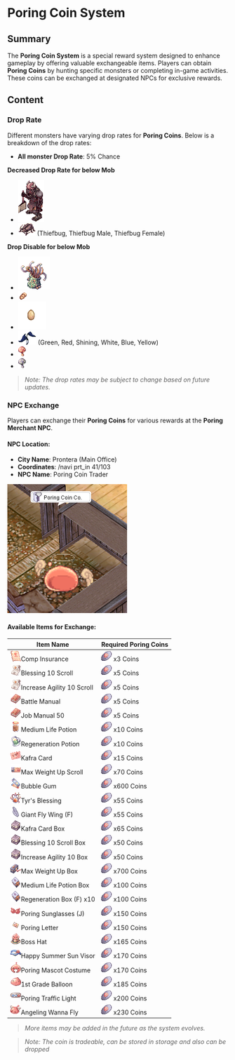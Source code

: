 # Poring Coin System

## Summary
The **Poring Coin System** is a special reward system designed to enhance gameplay by offering valuable exchangeable items. Players can obtain **Poring Coins** by hunting specific monsters or completing in-game activities. These coins can be exchanged at designated NPCs for exclusive rewards.

## Content

### Drop Rate
Different monsters have varying drop rates for **Poring Coins**. Below is a breakdown of the drop rates:

- **All monster Drop Rate**: 5% Chance

**Decreased Drop Rate for below Mob**

- ![Orc Zombie](assets/mob/1153.gif)
- ![Thief Bug](assets/mob/1051.gif) (Thiefbug, Thiefbug Male, Thiefbug Female)
  
**Drop Disable for below Mob**

- ![Hydra](assets/mob/1068.gif)
- ![Thief Bug Egg](assets/mob/1048.gif)
- ![Peco Peco Egg](assets/mob/1047.gif)
- ![Plants](assets/mob/1079.gif) (Green, Red, Shining, White, Blue, Yellow)
- ![Red Mushroom](assets/mob/1085.gif)
- ![Black Mushroom](assets/mob/1084.gif)


> *Note: The drop rates may be subject to change based on future updates.*

### NPC Exchange
Players can exchange their **Poring Coins** for various rewards at the **Poring Merchant NPC**.

#### **NPC Location**:
- **City Name**: Prontera (Main Office)
- **Coordinates**: /navi prt_in 41/103
- **NPC Name**: Poring Coin Trader

![Poring Coin Trader](assets/npc/poring_coin_trader.png)

#### **Available Items for Exchange**:
| Item Name              | Required Poring Coins |
|------------------------|----------------------|
| ![Comp Insurance](assets/item/12265.png)Comp Insurance<br>	|	![3 Coins](assets/item/7539.png) x3 Coins<br> |
| ![Blessing 10 Scroll](assets/item/12215.png)Blessing 10 Scroll<br>	|	![5 Coins](assets/item/7539.png) x5 Coins<br> |
| ![Increase Agility 10 Scroll](assets/item/12216.png)Increase Agility 10 Scroll<br>	|	![5 Coins](assets/item/7539.png) x5 Coins<br> |
| ![Battle Manual](assets/item/12208.png)Battle Manual<br>	|	![5 Coins](assets/item/7539.png) x5 Coins<br> |
| ![Job Manual 50](assets/item/14592.png)Job Manual 50<br>	|	![5 Coins](assets/item/7539.png) x5 Coins<br> |
| ![Medium Life Potion](assets/item/14535.png)Medium Life Potion<br>	|	![10 Coins](assets/item/7539.png) x10 Coins<br> |
| ![Regeneration Potion](assets/item/14537.png)Regeneration Potion<br>	|	![10 Coins](assets/item/7539.png) x10 Coins<br> |
| ![Kafra Card](assets/item/12211.png)Kafra Card<br>	|	![15 Coins](assets/item/7539.png) x15 Coins<br> |
| ![Max Weight Up Scroll](assets/item/7776.png)Max Weight Up Scroll<br>	|	![70 Coins](assets/item/7539.png) x70 Coins<br> |
| ![Bubble Gum](assets/item/12210.png)Bubble Gum<br>	|	![600 Coins](assets/item/7539.png) x600 Coins<br> |
| ![Tyr's Blessing](assets/item/14601.png)Tyr's Blessing<br>	|	![55 Coins](assets/item/7539.png) x55 Coins<br> |
| ![Giant Fly Wing (F)](assets/item/12438.png)Giant Fly Wing (F)<br>	|	![55 Coins](assets/item/7539.png) x55 Coins<br> |
| ![Kafra Card Box](assets/item/12909.png)Kafra Card Box<br>	|	![65 Coins](assets/item/7539.png) x65 Coins<br> |
| ![Blessing 10 Scroll Box](assets/item/12913.png)Blessing 10 Scroll Box<br>	|	![50 Coins](assets/item/7539.png) x50 Coins<br> |
| ![Increase Agility 10 Box](assets/item/13698.png)Increase Agility 10 Box<br>	|	![50 Coins](assets/item/7539.png) x50 Coins<br> |
| ![Max Weight Up Box](assets/item/13710.png)Max Weight Up Box<br>	|	![700 Coins](assets/item/7539.png) x700 Coins<br> |
| ![Medium Life Potion Box](assets/item/13714.png)Medium Life Potion Box<br>	|	![100 Coins](assets/item/7539.png) x100 Coins<br> |
| ![Regeneration Box (F) x10](assets/item/14113.png)Regeneration Box (F) x10<br>	|	![100 Coins](assets/item/7539.png) x100 Coins<br> |
| ![Poring Sunglasses (J)](assets/item/20295.png)Poring Sunglasses (J)<br>	|	![150 Coins](assets/item/7539.png) x150 Coins<br> |
| ![Poring Letter](assets/item/19672.png)Poring Letter<br>	|	![150 Coins](assets/item/7539.png) x150 Coins<br> |
| ![Boss Hat](assets/item/19631.png)Boss Hat<br>	|	![165 Coins](assets/item/7539.png) x165 Coins<br> |
| ![Happy Summer Sun Visor](assets/item/31051.png)Happy Summer Sun Visor<br>	|	![170 Coins](assets/item/7539.png) x170 Coins<br> |
| ![Poring Mascot Costume](assets/item/20133.png)Poring Mascot Costume<br>	|	![170 Coins](assets/item/7539.png) x170 Coins<br> |
| ![1st Grade Balloon](assets/item/20416.png)1st Grade Balloon<br>	|	![185 Coins](assets/item/7539.png) x185 Coins<br> |
| ![Poring Traffic Light](assets/item/31404.png)Poring Traffic Light<br>	|	![200 Coins](assets/item/7539.png) x200 Coins<br> |
| ![Angeling Wanna Fly](assets/item/31090.png)Angeling Wanna Fly<br>	|	![230 Coins](assets/item/7539.png) x230 Coins<br> |



> *More items may be added in the future as the system evolves.*

> *Note: The coin is tradeable, can be stored in storage and also can be dropped*

